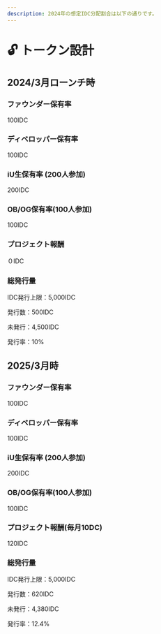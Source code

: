 ```yaml
---
description: 2024年の想定IDC分配割合は以下の通りです。
---
```


# 🔓 トークン設計

## 2024/3月ローンチ時

### ファウンダー保有率

100IDC

### ディベロッパー保有率

100IDC

### iU生保有率 (200人参加)

200IDC

### OB/OG保有率(100人参加)

100IDC

### プロジェクト報酬

０IDC

### 総発行量

IDC発行上限：5,000IDC

発行数：500IDC

未発行：4,500IDC

発行率：10%

## 2025/3月時

### ファウンダー保有率

100IDC

### ディベロッパー保有率

100IDC

### iU生保有率 (200人参加)

200IDC

### OB/OG保有率(100人参加)

100IDC

### プロジェクト報酬(毎月10DC)

120IDC

### 総発行量

IDC発行上限：5,000IDC

発行数：620IDC

未発行：4,380IDC

発行率：12.4%

